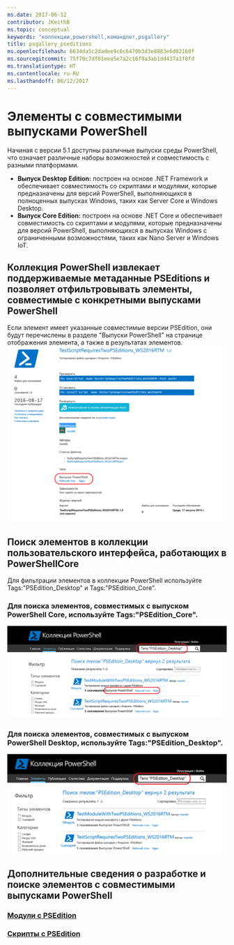 ```yaml
---
ms.date: 2017-06-12
contributor: JKeithB
ms.topic: conceptual
keywords: "коллекции,powershell,командлет,psgallery"
title: psgallery_pseditions
ms.openlocfilehash: 6634da5c2dadee9c0c6470b3d3e8883e6d02160f
ms.sourcegitcommit: 75f70c7df01eea5e7a2c16f9a3ab1dd437a1f8fd
ms.translationtype: HT
ms.contentlocale: ru-RU
ms.lasthandoff: 06/12/2017
---
```

# <a name="items-with-compatible-powershell-editions"></a>Элементы с совместимыми выпусками PowerShell
Начиная с версии 5.1 доступны различные выпуски среды PowerShell, что означает различные наборы возможностей и совместимость с разными платформами.

- **Выпуск Desktop Edition:** построен на основе .NET Framework и обеспечивает совместимость со скриптами и модулями, которые предназначены для версий PowerShell, выполняющихся в полноценных выпусках Windows, таких как Server Core и Windows Desktop.
- **Выпуск Core Edition:** построен на основе .NET Core и обеспечивает совместимость со скриптами и модулями, которые предназначены для версий PowerShell, выполняющихся в выпусках Windows с ограниченными возможностями, таких как Nano Server и Windows IoT.

## <a name="powershell-gallery-extracts-supported-pseditions-metadata-and-allows-you-to-filters-the-items-compatible-for-specific-powershell-editions"></a>Коллекция PowerShell извлекает поддерживаемые метаданные PSEditions и позволяет отфильтровывать элементы, совместимые с конкретными выпусками PowerShell

Если элемент имеет указанные совместимые версии PSEdition, они будут перечислены в разделе "Выпуски PowerShell" на странице отображения элемента, а также в результатах элементов.
![Страница отображения элемента с выпусками PSEdition](Images/ItemDisplayPageWithPSEditions.PNG)

## <a name="search-for-items-in-the-gallery-ui-which-works-on-powershellcore"></a>Поиск элементов в коллекции пользовательского интерфейса, работающих в PowerShellCore
Для фильтрации элементов в коллекции PowerShell используйте Tags:"PSEdition_Desktop" и Tags:"PSEdition_Core".

### <a name="use-tagspseditioncore-to-search-items-compatible-with-powershell-core-edition"></a>Для поиска элементов, совместимых с выпуском PowerShell Core, используйте Tags:"PSEdition_Core".
![Результаты поиска элементов, совместимых с Core PSEdition](Images/SearchResultsWithPSEditions.PNG)

### <a name="use-tagspseditiondesktop-to-search-items-compatible-with-powershell-desktop-edition"></a>Для поиска элементов, совместимых с выпуском PowerShell Desktop, используйте Tags:"PSEdition_Desktop".
![Результаты поиска элементов, совместимых с Desktop PSEdition](Images/SearchResultsWithPSEdition_Desktop.PNG)

## <a name="more-details-on-authoring-and-finding-the-items-with-compatible-powershell-editions"></a>Дополнительные сведения о разработке и поиске элементов с совместимыми выпусками PowerShell
### <a name="modules-with-pseditionspsgetmodulemodulewithpseditionsupportmd"></a>[Модули с PSEdition](../psget/module/modulewithpseditionsupport.md)
### <a name="scripts-with-pseditionspsgetscriptscriptwithpseditionsupportmd"></a>[Скрипты с PSEdition](../psget/script/scriptwithpseditionsupport.md)

